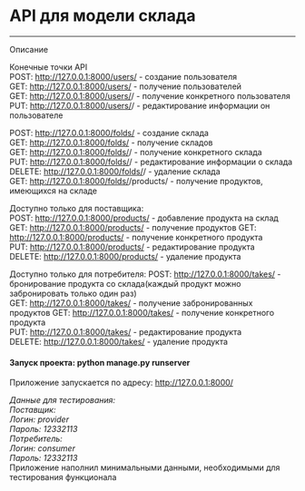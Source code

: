# API для модели склада

---

Описание

Конечные точки API  
POST: http://127.0.0.1:8000/users/ - создание пользователя  
GET: http://127.0.0.1:8000/users/ - получение пользователей  
GET: http://127.0.0.1:8000/users/<pk>/ - получение конкретного пользователя  
PUT: http://127.0.0.1:8000/users/<pk>/ - редактирование информации он пользователе  

POST: http://127.0.0.1:8000/folds/ - создание склада  
GET: http://127.0.0.1:8000/folds/ - получение складов  
GET: http://127.0.0.1:8000/folds/<pk>/ - получение конкретного склада  
PUT: http://127.0.0.1:8000/folds/<pk>/ - редактирование информации о склада  
DELETE: http://127.0.0.1:8000/folds/<pk>/ - удаление склада  
GET: http://127.0.0.1:8000/folds/<pk>/products/ - получение продуктов, имеющихся на складе  

Доступно только для поставщика:  
POST: http://127.0.0.1:8000/products/ - добавление продукта на склад  
GET: http://127.0.0.1:8000/products/ - получение продуктов
GET: http://127.0.0.1:8000/products/<pk> - получение конкретного продукта  
PUT: http://127.0.0.1:8000/products/<pk> - редактирование продукта  
DELETE: http://127.0.0.1:8000/products/<pk> - удаление продукта  

Доступно только для потребителя:
POST: http://127.0.0.1:8000/takes/ - бронирование продукта со склада(каждый продукт можно забронировать только один раз)  
GET: http://127.0.0.1:8000/takes/ - получение забронированных продуктов
GET: http://127.0.0.1:8000/takes/<pk> - получение конкретного продукта  
PUT: http://127.0.0.1:8000/takes/<pk> - редактирование продукта  
DELETE: http://127.0.0.1:8000/takes/<pk> - удаление продукта  

#### Запуск проекта: python manage.py runserver
Приложение запускается по адресу: http://127.0.0.1:8000/  

*Данные для тестирования:  
Поставщик:  
Логин: provider  
Пароль: 12332113  
Потребитель:  
Логин: consumer  
Пароль: 12332113*  
Приложение наполнил минимальными данными, необходимыми для тестирования функционала  
